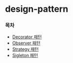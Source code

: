# design-pattern

### 목차 
- [Decorator 패턴](./pkg/decorator/decorator.md)
- [Observer 패턴](./pkg/observer/observer.md)
- [Strategy 패턴](./pkg/strategy/strategy.md)
- [Sigleton 패턴](./pkg/singleton/singleton.md)